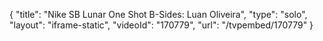 {
    "title": "Nike SB Lunar One Shot B-Sides: Luan Oliveira",
    "type": "solo",
    "layout": "iframe-static",
    "videoId": "170779",
    "url": "\/tvpembed\/170779"
}